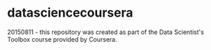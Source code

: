 # datasciencecoursera
20150811 - this repository was created as part of the Data Scientist's Toolbox course provided by Coursera.
